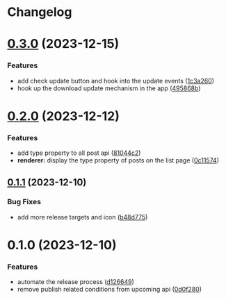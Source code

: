 # Changelog

# [0.3.0](https://github.com/argusherd/auto-baha-post/compare/v0.2.0...v0.3.0) (2023-12-15)


### Features

* add check update button and hook into the update events ([1c3a260](https://github.com/argusherd/auto-baha-post/commit/1c3a260b9813b50e6150c9e8d1d39abcd529a3d4))
* hook up the download update mechanism in the app ([495868b](https://github.com/argusherd/auto-baha-post/commit/495868bbc215a7c89627019ef27b8b3e4d453d63))

# [0.2.0](https://github.com/argusherd/auto-baha-post/compare/v0.1.1...v0.2.0) (2023-12-12)


### Features

* add type property to all post api ([81044c2](https://github.com/argusherd/auto-baha-post/commit/81044c2884ff624542869564d1c7f18ccb402480))
* **renderer:** display the type property of posts on the list page ([0c11574](https://github.com/argusherd/auto-baha-post/commit/0c11574cf426ae54ac4765fdf02e53992f1d4673))

## [0.1.1](https://github.com/argusherd/auto-baha-post/compare/v0.1.0...v0.1.1) (2023-12-10)


### Bug Fixes

* add more release targets and icon ([b48d775](https://github.com/argusherd/auto-baha-post/commit/b48d775836fe1d46fe160130684177547ff0e1fe))

# 0.1.0 (2023-12-10)


### Features

* automate the release process ([d126649](https://github.com/argusherd/auto-baha-post/commit/d12664984d8c7e0094ec833ececdc02c7b35ed43))
* remove publish related conditions from upcoming api ([0d0f280](https://github.com/argusherd/auto-baha-post/commit/0d0f280556502ed67b2d7f3e8afa1f5b9ceef7ad))
